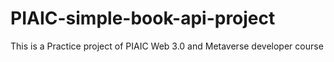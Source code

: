 # PIAIC-simple-book-api-project
This is a Practice project of PIAIC Web 3.0 and Metaverse developer course
